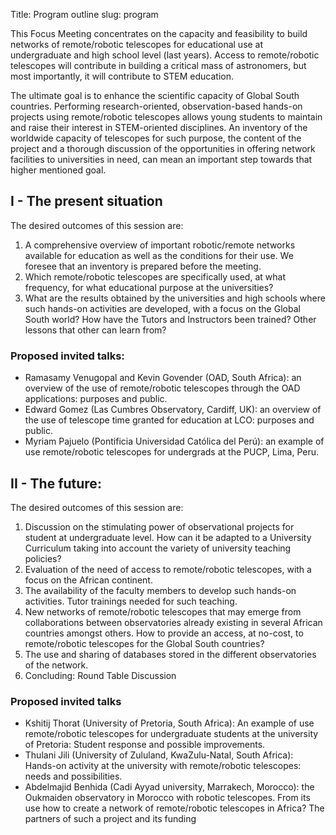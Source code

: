 Title: Program outline
slug: program

This Focus Meeting concentrates on the capacity and feasibility to build networks of
remote/robotic telescopes for educational use at undergraduate and high school level (last
years). Access to remote/robotic telescopes will contribute in building a critical mass of
astronomers, but most importantly, it will contribute to STEM education.

The ultimate goal is to enhance the scientific capacity of Global South countries. Performing
research-oriented, observation-based hands-on projects using remote/robotic telescopes
allows young students to maintain and raise their interest in STEM-oriented disciplines.
An inventory of the worldwide capacity of telescopes for such purpose, the content of the
project and a thorough discussion of the opportunities in offering network facilities to
universities in need, can mean an important step towards that higher mentioned goal.

## I - The present situation
The desired outcomes of this session are:

1. A comprehensive overview of important robotic/remote networks available for education as
well as the conditions for their use. We foresee that an inventory is prepared before the
meeting.
2. Which remote/robotic telescopes are specifically used, at what frequency, for what
educational purpose at the universities?
3. What are the results obtained by the universities and high schools where such hands-on
activities are developed, with a focus on the Global South world? How have the Tutors and
Instructors been trained? Other lessons that other can learn from?

### Proposed invited talks:

- Ramasamy Venugopal and Kevin Govender (OAD, South Africa): an overview of the use of
remote/robotic telescopes through the OAD applications: purposes and public.
- Edward Gomez (Las Cumbres Observatory, Cardiff, UK): an overview of the use
of telescope time granted for education at LCO: purposes and public.
- Myriam Pajuelo (Pontificia Universidad Católica del Perú): an example of use
remote/robotic telescopes for undergrads at the PUCP, Lima, Peru.

## II - The future:
The desired outcomes of this session are:

1. Discussion on the stimulating power of observational projects for student at undergraduate
level. How can it be adapted to a University Curriculum taking into account the variety of
university teaching policies?
2. Evaluation of the need of access to remote/robotic telescopes, with a focus on the African
continent.
3. The availability of the faculty members to develop such hands-on activities. Tutor trainings
needed for such teaching.
4. New networks of remote/robotic telescopes that may emerge from collaborations between
observatories already existing in several African countries amongst others. How to provide an
access, at no-cost, to remote/robotic telescopes for the Global South countries?
5. The use and sharing of databases stored in the different observatories of the network.
6. Concluding: Round Table Discussion

### Proposed invited talks

- Kshitij Thorat (University of Pretoria, South Africa): An example of use remote/robotic
telescopes for undergraduate students at the university of Pretoria: Student response and
possible improvements.
- Thulani Jili (University of Zululand, KwaZulu-Natal, South Africa): Hands-on activity at the
university with remote/robotic telescopes: needs and possibilities.
- Abdelmajid Benhida (Cadi Ayyad university, Marrakech, Morocco): the Oukmaiden
observatory in Morocco with robotic telescopes. From its use how to create a network of
remote/robotic telescopes in Africa? The partners of such a project and its funding